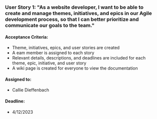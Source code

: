 ### User Story 1: "As a website developer, I want to be able to create and manage themes, initiatives, and epics in our Agile development process, so that I can better prioritize and communicate our goals to the team."

#### Acceptance Criteria: 
- Theme, initiatives, epics, and user stories are created 
- A eam member is assigned to each story 
- Relevant details, descriptions, and deadlines  are included for each theme, epic, initiative, and user story
- A wiki page is created for everyone to view the documentation

#### Assigned to: 
- Callie Dieffenbach

#### Deadline: 
- 4/12/2023

